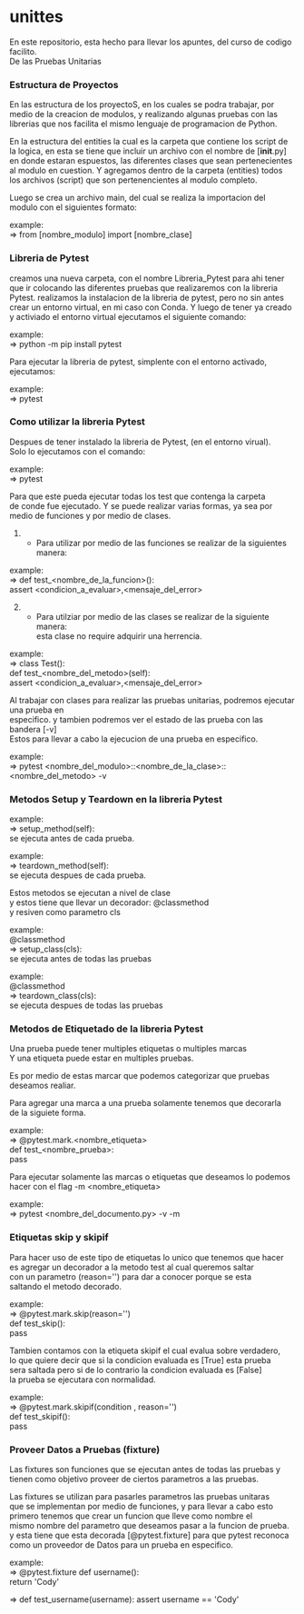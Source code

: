 # unittes
En este repositorio, esta hecho para llevar los apuntes, del curso de codigo facilito.  
De las Pruebas Unitarias

### Estructura de Proyectos
En las estructura de los proyectoS, en los cuales se podra trabajar, por medio de la
creacion de modulos, y realizando algunas pruebas con las librerias que nos facilita
el mismo lenguaje de programacion de Python.

En la estructura del entities la cual es la carpeta que contiene los script de la
logica, en esta se tiene que incluir un archivo con el nombre de [__init__.py] en
donde estaran espuestos, las diferentes clases que sean pertenecientes al modulo
en cuestion. Y agregamos dentro de la carpeta (entities) todos los archivos (script)
que son pertenencientes al modulo completo.

Luego se crea un archivo main, del cual se realiza la importacion del modulo con el 
siguientes formato:

example:  
=> from [nombre_modulo] import [nombre_clase]  

### Libreria de Pytest
creamos una nueva carpeta, con el nombre Libreria_Pytest para ahi tener que ir colocando
las diferentes pruebas que realizaremos con la libreria Pytest.
realizamos la instalacion de la libreria de pytest, pero no sin antes crear un entorno
virtual, en mi caso con Conda. Y luego de tener ya creado y activiado el entorno virtual
ejecutamos el siguiente comando:  

example:  
=> python -m pip install pytest  

Para ejecutar la libreria de pytest, simplente con el entorno activado, ejecutamos:  

example:  
=> pytest  

### Como utilizar la libreria Pytest
Despues de tener instalado la libreria de Pytest, (en el entorno virual).  
Solo lo ejecutamos con el comando:  

example:  
=> pytest  

Para que este pueda ejecutar todas los test que contenga la carpeta  
de conde fue ejecutado. Y se puede realizar varias formas, ya sea por  
medio de funciones y por medio de clases.  

1) - Para utilizar por medio de las funciones se realizar de la siguientes manera:  

example:  
=>  def test_<nombre_de_la_funcion>():  
        assert <condicion_a_evaluar>,<mensaje_del_error>  

2) - Para utilziar por medio de las clases se realizar de la siguiente manera:  
     esta clase no require adquirir una herrencia.  

example:  
=>  class Test<Example>():  
        def test_<nombre_del_metodo>(self):  
            assert <condicion_a_evaluar>,<mensaje_del_error>  

Al trabajar con clases para realizar las pruebas unitarias, podremos ejecutar una prueba en  
especifico. y tambien podremos ver el estado de las prueba con las bandera [-v]  
Estos para llevar a cabo la ejecucion de una prueba en especifico.

example:  
=>  pytest <nombre_del_modulo>::<nombre_de_la_clase>::<nombre_del_metodo> -v  


### Metodos Setup y Teardown en la libreria Pytest

example:  
=> setup_method(self):  
        se ejecuta antes de cada prueba.  


example:  
=> teardown_method(self):  
        se ejecuta despues de cada prueba.  

Estos metodos se ejecutan a nivel de clase  
y estos tiene que llevar un decorador: @classmethod  
y resiven como parametro cls  

example:  
   @classmethod  
=> setup_class(cls):  
        se ejecuta antes de todas las pruebas  

example:  
   @classmethod  
=> teardown_class(cls):  
        se ejecuta despues de todas las pruebas  

### Metodos de Etiquetado de la libreria Pytest  
Una prueba puede tener multiples etiquetas o multiples marcas  
Y una etiqueta puede estar en multiples pruebas.  

Es por medio de estas marcar que podemos categorizar que pruebas  
deseamos realiar.

Para agregar una marca a una prueba solamente tenemos que decorarla  
de la siguiete forma.

example:  
=>  @pytest.mark.<nombre_etiqueta>  
    def test_<nombre_prueba>:  
        pass  

Para ejecutar solamente las marcas o etiquetas que deseamos
lo podemos hacer con el flag -m <nombre_etiqueta>

example:  
=> pytest <nombre_del_documento.py> -v -m <etiqueta>  


### Etiquetas skip y skipif  
Para hacer uso de este tipo de etiquetas lo unico que tenemos que hacer  
es agregar un decorador a la metodo test al cual queremos saltar  
con un parametro (reason='<mensaje>') para dar a conocer porque se esta  
saltando el metodo decorado.

example:  
=>  @pytest.mark.skip(reason='<mensage>')  
    def test_skip():  
        pass  

Tambien contamos con la etiqueta skipif el cual evalua sobre verdadero,  
lo que quiere decir que si la condicion evaluada es [True] esta prueba  
sera saltada pero si de lo contrario la condicion evaluada es [False]  
la prueba se ejecutara con normalidad.


example:  
=>  @pytest.mark.skipif(condition , reason='<mensage>')  
    def test_skipif():  
        pass  


### Proveer Datos a Pruebas (fixture)
Las fixtures son funciones que se ejecutan antes de todas las pruebas y  
tienen como objetivo proveer de ciertos parametros a las pruebas.  

Las fixtures se utilizan para pasarles parametros las pruebas unitaras  
que se implementan por medio de funciones, y para llevar a cabo esto  
primero tenemos que crear un funcion que lleve como nombre el  
mismo nombre del parametro que deseamos pasar a la funcion de prueba.  
y esta tiene que esta decorada [@pytest.fixture] para que pytest reconoca  
como un proveedor de Datos para un prueba en especifico.  

example:  
=>  @pytest.fixture
    def username():  
        return 'Cody'

=>  def test_username(username):
        assert username == 'Cody'

